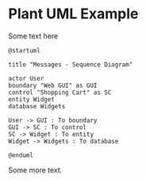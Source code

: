 # Plant UML Example

Some text here

```plantuml
@startuml

title "Messages - Sequence Diagram"

actor User
boundary "Web GUI" as GUI
control "Shopping Cart" as SC
entity Widget
database Widgets

User -> GUI : To boundary
GUI -> SC : To control
SC -> Widget : To entity
Widget -> Widgets : To database

@enduml
```

Some more text.
